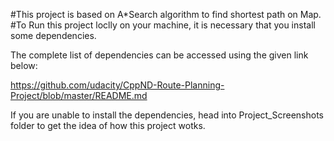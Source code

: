 #This project is based on A*Search algorithm to find shortest path on Map.
#To Run this project loclly on your machine, it is necessary that you 
install some dependencies.

The complete list of dependencies can be accessed using the given link below:

https://github.com/udacity/CppND-Route-Planning-Project/blob/master/README.md


If you are unable to install the dependencies, head into Project_Screenshots folder to get the idea of how this project wotks.
